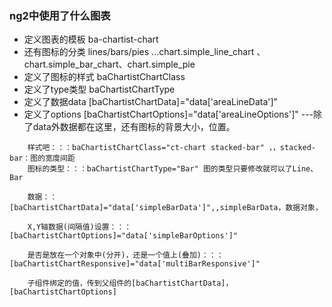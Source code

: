 ### ng2中使用了什么图表
- 定义图表的模板 ba-chartist-chart
- 还有图标的分类  lines/bars/pies ...chart.simple_line_chart 、chart.simple_bar_chart、chart.simple_pie
- 定义了图标的样式 baChartistChartClass
- 定义了type类型  baChartistChartType
- 定义了数据data  [baChartistChartData]="data['areaLineData']"
- 定义了options   [baChartistChartOptions]="data['areaLineOptions']"  ---除了data外数据都在这里，还有图标的背景大小，位置。
```
    样式吧：：：baChartistChartClass="ct-chart stacked-bar" ，，stacked-bar：图的宽度间距
    图标的类型：：：baChartistChartType="Bar" 图的类型只要修改就可以了Line、Bar

    数据：：[baChartistChartData]="data['simpleBarData']",,simpleBarData，数据对象，

    X,Y轴数据(间隔值)设置：：：[baChartistChartOptions]="data['simpleBarOptions']"

    是否是放在一个对象中(分开)，还是一个值上(叠加)：：：[baChartistChartResponsive]="data['multiBarResponsive']"

    子组件绑定的值，传到父组件的[baChartistChartData]，[baChartistChartOptions]
```
 



